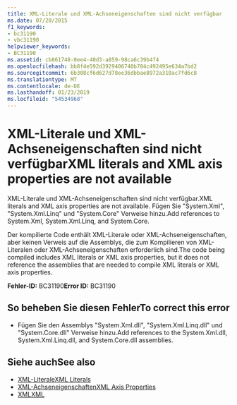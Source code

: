 ```yaml
---
title: XML-Literale und XML-Achseneigenschaften sind nicht verfügbar
ms.date: 07/20/2015
f1_keywords:
- bc31190
- vbc31190
helpviewer_keywords:
- BC31190
ms.assetid: cb861748-0ee4-40d3-a859-98ca6c39b4f4
ms.openlocfilehash: bb8f4e592d3929406740b784c492495e634a7bd2
ms.sourcegitcommit: 6b308cf6d627d78ee36dbbae8972a310ac7fd6c8
ms.translationtype: MT
ms.contentlocale: de-DE
ms.lasthandoff: 01/23/2019
ms.locfileid: "54534968"
---
```

# <a name="xml-literals-and-xml-axis-properties-are-not-available"></a><span data-ttu-id="da129-102">XML-Literale und XML-Achseneigenschaften sind nicht verfügbar</span><span class="sxs-lookup"><span data-stu-id="da129-102">XML literals and XML axis properties are not available</span></span>
<span data-ttu-id="da129-103">XML-Literale und XML-Achseneigenschaften sind nicht verfügbar.</span><span class="sxs-lookup"><span data-stu-id="da129-103">XML literals and XML axis properties are not available.</span></span> <span data-ttu-id="da129-104">Fügen Sie "System.Xml", "System.Xml.Linq" und "System.Core" Verweise hinzu.</span><span class="sxs-lookup"><span data-stu-id="da129-104">Add references to System.Xml, System.Xml.Linq, and System.Core.</span></span>  
  
 <span data-ttu-id="da129-105">Der kompilierte Code enthält XML-Literale oder XML-Achseneigenschaften, aber keinen Verweis auf die Assemblys, die zum Kompilieren von XML-Literalen oder XML-Achseneigenschaften erforderlich sind.</span><span class="sxs-lookup"><span data-stu-id="da129-105">The code being compiled includes XML literals or XML axis properties, but it does not reference the assemblies that are needed to compile XML literals or XML axis properties.</span></span>  
  
 <span data-ttu-id="da129-106">**Fehler-ID:** BC31190</span><span class="sxs-lookup"><span data-stu-id="da129-106">**Error ID:** BC31190</span></span>  
  
## <a name="to-correct-this-error"></a><span data-ttu-id="da129-107">So beheben Sie diesen Fehler</span><span class="sxs-lookup"><span data-stu-id="da129-107">To correct this error</span></span>  
  
-   <span data-ttu-id="da129-108">Fügen Sie den Assemblys "System.Xml.dll", "System.Xml.Linq.dll" und "System.Core.dll" Verweise hinzu.</span><span class="sxs-lookup"><span data-stu-id="da129-108">Add references to the System.Xml.dll, System.Xml.Linq.dll, and System.Core.dll assemblies.</span></span>  
  
## <a name="see-also"></a><span data-ttu-id="da129-109">Siehe auch</span><span class="sxs-lookup"><span data-stu-id="da129-109">See also</span></span>
- [<span data-ttu-id="da129-110">XML-Literale</span><span class="sxs-lookup"><span data-stu-id="da129-110">XML Literals</span></span>](../../visual-basic/language-reference/xml-literals/index.md)
- [<span data-ttu-id="da129-111">XML-Achseneigenschaften</span><span class="sxs-lookup"><span data-stu-id="da129-111">XML Axis Properties</span></span>](../../visual-basic/language-reference/xml-axis/index.md)
- [<span data-ttu-id="da129-112">XML</span><span class="sxs-lookup"><span data-stu-id="da129-112">XML</span></span>](../../visual-basic/programming-guide/language-features/xml/index.md)
